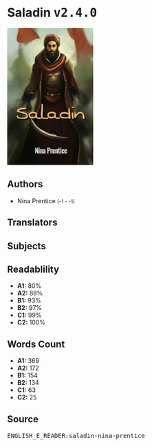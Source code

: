 # Saladin <kbd>v2.4.0</kbd>

![](./cover.medium.jpg "")

## Authors


 - Nina Prentice <small>(-1 - -1)</small>

## Translators



## Subjects



## Readablility


 - **A1:** 80%
 - **A2:** 88%
 - **B1:** 93%
 - **B2:** 97%
 - **C1:** 99%
 - **C2:** 100%

## Words Count


 - **A1:** 369
 - **A2:** 172
 - **B1:** 154
 - **B2:** 134
 - **C1:** 63
 - **C2:** 25

## Source


<kbd>ENGLISH_E_READER:saladin-nina-prentice</kbd>
